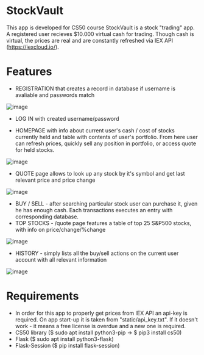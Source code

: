 # StockVault
This app is developed for CS50 course
StockVault is a stock "trading" app. A registered user recieves $10.000 virtual cash for trading. Though cash is virtual, the prices are real and are constantly refreshed via IEX API (https://iexcloud.io/).

# Features
- REGISTRATION that creates a record in database if username is avaliable and passwords match

![image](https://user-images.githubusercontent.com/119735427/217042555-f276842c-b276-4963-8a01-d100f3519644.png)

- LOG IN with created username/password

- HOMEPAGE with info about current user's cash / cost of stocks currently held and table with contents of user's portfolio. From here user can refresh prices, quickly sell any position in portfolio, or access quote for held stocks.

![image](https://user-images.githubusercontent.com/119735427/217196541-daf7304f-1e30-43a4-a80c-2eed7ddd3993.png)

- QUOTE page allows to look up any stock by it's symbol and get last relevant price and price change

![image](https://user-images.githubusercontent.com/119735427/217196706-6c0ba132-8944-4fc6-b966-659f9288d8d7.png)

- BUY / SELL - after searching particular stock user can purchase it, given he has enough cash. Each transactions executes an entry with corresponding database.
- TOP STOCKS - /quote page features a table of top 25 S&P500 stocks, with info on price/change/%change

![image](https://user-images.githubusercontent.com/119735427/217197317-a2c47645-c9f8-4ea7-8d90-60c36e0e3b0b.png)

- HISTORY - simply lists all the buy/sell actions on the current user account with all relevant information

![image](https://user-images.githubusercontent.com/119735427/217196941-9b65afc6-a482-45ca-8823-e0c070ab25bc.png)

# Requirements
- In order for this app to properly get prices from IEX API an api-key is required. On app start-up it is taken from "static/api_key.txt". If it doesn't work - it means a free license is overdue and a new one is required. 
- CS50 library    ($ sudo apt install python3-pip -> $ pip3 install cs50)
- Flask           ($ sudo apt install python3-flask)
- Flask-Session   ($ pip install flask-session)

